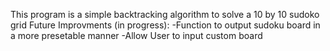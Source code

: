 This program is a simple backtracking algorithm to solve a 10 by 10 sudoko grid
Future Improvments (in progress):
  -Function to output sudoku board in a more presetable manner
  -Allow User to input custom board
